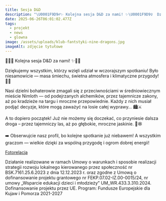 ```yaml
---
title: Sesja D&D
description: "\U0001F9D9‍♂️✨ Kolejna sesja D&D za nami! ✨\U0001F9D9‍♀️  Dziękujemy wszystkim, którzy wzięli udział w wczorajszym spotkaniu! Było niesamowicie — masa śmiechu, świetna atmosfera i klimatyczne przygody! [...]"
date: 2025-06-26T06:01:02.477Z
tags:
  - projekt
  - news
  - glowna
image: /assets/uploads/klub-fantstyki-nine-dragons.jpg
imageAlt: zdjęcie tytułowe
---
```

🧙‍♂️✨ Kolejna sesja D&D za nami! ✨🧙‍♀️

Dziękujemy wszystkim, którzy wzięli udział w wczorajszym spotkaniu! Było niesamowicie — masa śmiechu, świetna atmosfera i klimatyczne przygody! 🎲📜

Nasi dzielni bohaterowie zmagali się z przeciwnościami w średniowiecznym mieście Nimloth — od podejrzanych alchemików, przez tajemnicze zakony, aż po kradzieże na targu i mroczne przepowiednie. Każdy z nich musiał podjąć decyzje, które mogą zaważyć na losie całej wyprawy… 🏙⚔️

A to dopiero początek! Już nie możemy się doczekać, co przyniesie dalsza droga – przez tajemniczy las, aż po głębokie, mroczne jaskinie. 🌲🕸️

➡️ Obserwujcie nasz profil, bo kolejne spotkanie już niebawem! A wszystkim graczom — wielkie dzięki za wspólną przygodę i ogrom dobrej energii!

[Fotorelacja](https://www.facebook.com/permalink.php?story_fbid=pfbid0AZwGCyKbU4xRHkL8MzPKeypaGRDNxEhWcn4rSnh5Qs8DyMbowuExPu3edugF76Jtl&id=61561108863537)



Działanie realizowane w ramach Umowy o warunkach i sposobie realizacji strategii rozwoju lokalnego kierowanego przez społeczność nr BSK.7161.25.6.2023 z dnia 12.12.2023 r. oraz zgodne z Umową o dofinansowanie projektu grantowego nr FEKP.07.02-IZ.00-0015/24, nr umowy „Wsparcie edukacji dzieci i młodzieży” UM_WR.433.3.310.2024. Dofinansowanie projektu przez UE. Program: Fundusze Europejskie dla Kujaw i Pomorza 2021-2027
